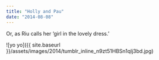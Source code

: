 ```yaml
---
title: "Holly and Pau"
date: "2014-08-08"
---
```


Or, as Riu calls her ‘girl in the lovely dress.’

![yo yo]({{ site.baseurl }}/assets/images/2014/tumblr_inline_n9zt51HBSn1qlj3bd.jpg)
